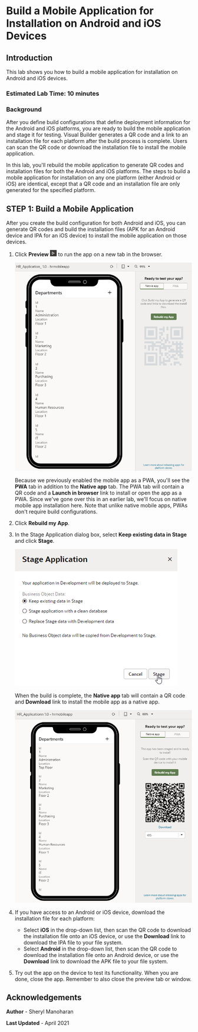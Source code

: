 # Build a Mobile Application for Installation on Android and iOS Devices

## Introduction

This lab shows you how to build a mobile application for installation on Android and iOS devices. 

### Estimated Lab Time:  10 minutes

### Background

After you define build configurations that define deployment information for the Android and iOS platforms, you are ready to build the mobile application and stage it for testing. Visual Builder generates a QR code and a link to an installation file for each platform after the build process is complete. Users can scan the QR code or download the installation file to install the mobile application.

In this lab, you'll rebuild the mobile application to generate QR codes and installation files for both the Android and iOS platforms. The steps to build a mobile application for installation on any one platform (either Android or iOS) are identical, except that a QR code and an installation file are only generated for the specified platform.

## **STEP 1**: Build a Mobile Application

After you create the build configuration for both Android and iOS, you can generate QR codes and build the installation files (APK for an Android device and IPA for an iOS device) to install the mobile application on those devices.   

1.  Click **Preview** ![](images/vbcsio_mob_run_icon.png) to run the app on a new tab in the browser.

    ![](images/vbcsio_mob_install_s1.png)

    Because we previously enabled the mobile app as a PWA, you'll see the **PWA** tab in addition to the **Native app** tab. The PWA tab will contain a QR code and a **Launch in browser** link to install or open the app as a PWA. Since we've gone over this in an earlier lab, we'll focus on native mobile app installation here. Note that unlike native mobile apps, PWAs don't require build configurations.

2.  Click **Rebuild my App**.

3.  In the Stage Application dialog box, select **Keep existing data in Stage** and click **Stage**.

    ![](images/vbcsio_mob_install_s3.png)

    When the build is complete, the **Native app** tab will contain a QR code and **Download** link to install the mobile app as a native app.    

    ![](images/vbcsio_mob_install_s3b.png)

4. If you have access to an Android or iOS device, download the installation file for each platform:
    -   Select **iOS** in the drop-down list, then scan the QR code to download the installation file onto an iOS device, or use the **Download** link to download the IPA file to your file system.
    -   Select **Android** in the drop-down list, then scan the QR code to download the installation file onto an Android device, or use the **Download** link to download the APK file to your file system.

7. Try out the app on the device to test its functionality. When you are done, close the app. Remember to also close the preview tab or window.

## Acknowledgements
**Author** - Sheryl Manoharan

**Last Updated** - April 2021
